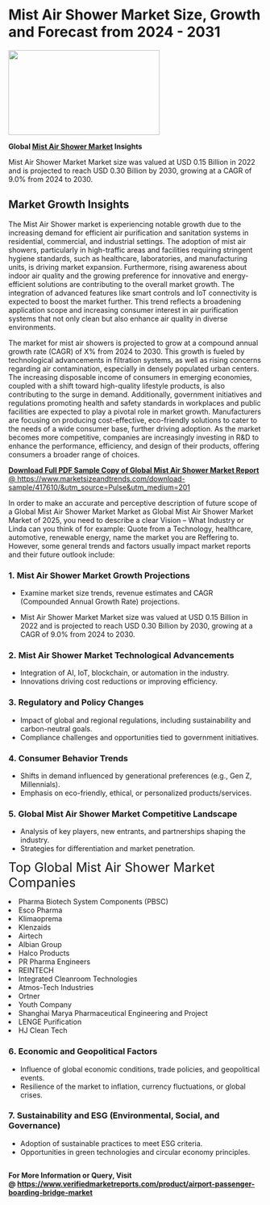 <H1>Mist Air Shower Market Size, Growth and Forecast from 2024 - 2031</H1><img class="aligncenter size-medium wp-image-584254" src="https://thirdeyenews.in/wp-content/uploads/2024/09/Global-Market-Research-300x168.jpeg" alt="" width="300" height="168" /><p><strong>Global&nbsp;<a href="https://www.marketsizeandtrends.com/download-sample/417610/&amp;utm_source=Pulse&amp;utm_medium=201">Mist Air Shower Market</a> Insights</strong></p><p>Mist Air Shower Market Market size was valued at USD 0.15 Billion in 2022 and is projected to reach USD 0.30 Billion by 2030, growing at a CAGR of 9.0% from 2024 to 2030.</p><p><h2>Market Growth Insights</h2> <p>The Mist Air Shower market is experiencing notable growth due to the increasing demand for efficient air purification and sanitation systems in residential, commercial, and industrial settings. The adoption of mist air showers, particularly in high-traffic areas and facilities requiring stringent hygiene standards, such as healthcare, laboratories, and manufacturing units, is driving market expansion. Furthermore, rising awareness about indoor air quality and the growing preference for innovative and energy-efficient solutions are contributing to the overall market growth. The integration of advanced features like smart controls and IoT connectivity is expected to boost the market further. This trend reflects a broadening application scope and increasing consumer interest in air purification systems that not only clean but also enhance air quality in diverse environments.</p> <p><a href="#"></a></p> <p>The market for mist air showers is projected to grow at a compound annual growth rate (CAGR) of X% from 2024 to 2030. This growth is fueled by technological advancements in filtration systems, as well as rising concerns regarding air contamination, especially in densely populated urban centers. The increasing disposable income of consumers in emerging economies, coupled with a shift toward high-quality lifestyle products, is also contributing to the surge in demand. Additionally, government initiatives and regulations promoting health and safety standards in workplaces and public facilities are expected to play a pivotal role in market growth. Manufacturers are focusing on producing cost-effective, eco-friendly solutions to cater to the needs of a wide consumer base, further driving adoption. As the market becomes more competitive, companies are increasingly investing in R&D to enhance the performance, efficiency, and design of their products, offering consumers a broader range of choices.</p> <p><a href="#"></p><p><span class=""><strong>Download Full PDF Sample Copy of Global Mist Air Shower Market Report</strong> @ <a href="https://www.marketsizeandtrends.com/download-sample/417610/&amp;utm_source=Pulse&amp;utm_medium=201" target="_blank">https://www.marketsizeandtrends.com/download-sample/417610/&amp;utm_source=Pulse&amp;utm_medium=201</a></span></p><p>In order to make an accurate and perceptive description of future scope of a Global&nbsp;Mist Air Shower Market Market as Global&nbsp;Mist Air Shower Market Market of 2025, you need to describe a clear Vision &ndash; What Industry or Linda can you think of for example: Quote from a Technology, healthcare, automotive, renewable energy, name the market you are Reffering to. However, some general trends and factors usually impact market reports and their future outlook include:</p><h3>1.&nbsp;<strong>Mist Air Shower Market Growth Projections</strong></h3><ul><li>Examine market size trends, revenue estimates and CAGR (Compounded Annual Growth Rate) projections.</li><li><p>Mist Air Shower Market Market size was valued at USD 0.15 Billion in 2022 and is projected to reach USD 0.30 Billion by 2030, growing at a CAGR of 9.0% from 2024 to 2030.</p></li></ul><h3>2.&nbsp;<strong>Mist Air Shower Market Technological Advancements</strong></h3><ul><li>Integration of AI, IoT, blockchain, or automation in the industry.</li><li>Innovations driving cost reductions or improving efficiency.</li></ul><h3>3.&nbsp;<strong>Regulatory and Policy Changes</strong></h3><ul><li>Impact of global and regional regulations, including sustainability and carbon-neutral goals.</li><li>Compliance challenges and opportunities tied to government initiatives.</li></ul><h3>4.&nbsp;<strong>Consumer Behavior Trends</strong></h3><ul><li>Shifts in demand influenced by generational preferences (e.g., Gen Z, Millennials).</li><li>Emphasis on eco-friendly, ethical, or personalized products/services.</li></ul><h3>5.&nbsp;<strong>Global Mist Air Shower Market Competitive Landscape</strong></h3><ul><li>Analysis of key players, new entrants, and partnerships shaping the industry.</li><li>Strategies for differentiation and market penetration.</li></ul><p data-pm-slice="1 1 []"><span style="color: inherit; font-family: inherit; font-size: 25px;">Top Global Mist Air Shower Market Companies</span></p><div class="" data-test-id=""><p><li>Pharma Biotech System Components (PBSC)</li><li> Esco Pharma</li><li> Klimaoprema</li><li> Klenzaids</li><li> Airtech</li><li> Albian Group</li><li> Halco Products</li><li> PR Pharma Engineers</li><li> REINTECH</li><li> Integrated Cleanroom Technologies</li><li> Atmos-Tech Industries</li><li> Ortner</li><li> Youth Company</li><li> Shanghai Marya Pharmaceutical Engineering and Project</li><li> LENGE Purification</li><li> HJ Clean Tech</li></p></div><h3>6.&nbsp;<strong>Economic and Geopolitical Factors</strong></h3><ul><li>Influence of global economic conditions, trade policies, and geopolitical events.</li><li>Resilience of the market to inflation, currency fluctuations, or global crises.</li></ul><h3>7.&nbsp;<strong>Sustainability and ESG (Environmental, Social, and Governance)</strong></h3><ul><li>Adoption of sustainable practices to meet ESG criteria.</li><li>Opportunities in green technologies and circular economy principles.</li></ul><h2><strong style="font-size: 14px;">For More Information or Query, Visit @&nbsp;</strong><a style="background-color: #ffffff; font-size: 14px;" href="https://www.marketsizeandtrends.com/report/mist-air-shower-market/" target="_blank">https://www.verifiedmarketreports.com/product/airport-passenger-boarding-bridge-market</a></h2>
